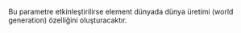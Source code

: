 Bu parametre etkinleştirilirse element dünyada dünya üretimi (world generation) özelliğini oluşturacaktır.